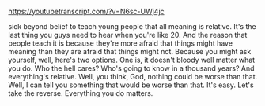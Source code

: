 https://youtubetranscript.com/?v=N6sc-UWj4jc

 sick beyond belief to teach young people that all meaning is relative. It's the last thing you guys need to hear when you're like 20. And the reason that people teach it is because they're more afraid that things might have meaning than they are afraid that things might not. Because you might ask yourself, well, here's two options. One is, it doesn't bloody well matter what you do. Who the hell cares? Who's going to know in a thousand years? And everything's relative. Well, you think, God, nothing could be worse than that. Well, I can tell you something that would be worse than that. It's easy. Let's take the reverse. Everything you do matters.